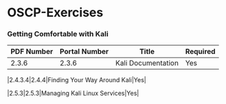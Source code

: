 # OSCP-Exercises

### Getting Comfortable with Kali

|PDF Number|Portal Number|Title|Required|
|----------|-------------|-----|--------|
 |2.3.6|2.3.6|Kali Documentation|Yes|

 |2.4.3.4|2.4.4|Finding Your Way Around Kali|Yes|

 |2.5.3|2.5.3|Managing Kali Linux Services|Yes|

